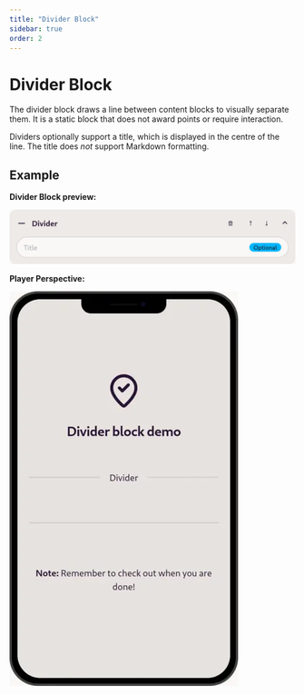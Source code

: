```yaml
---
title: "Divider Block"
sidebar: true
order: 2
---
```


# Divider Block

The divider block draws a line between content blocks to visually separate them. It is a static block that does not award points or require interaction.

Dividers optionally support a title, which is displayed in the centre of the line. The title does *not* support Markdown formatting.

## Example

**Divider Block preview:**

![](/static/images/docs/user/blocks/block-divider.webp)

**Player Perspective:**

![](/static/images/docs/user/blocks/block-divider-preview.webp)

